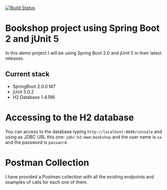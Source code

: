[![Build Status](https://travis-ci.org/jesusgsdev/springboot2junit5.svg?branch=master)](https://travis-ci.org/jesusgsdev/springboot2junit5)

# Bookshop project using Spring Boot 2 and jUnit 5
In this demo project I will be using Spring Boot 2.0 and jUnit 5 in their latest releases.

## Current stack

- SpringBoot 2.0.0 M7
- jUnit 5.0.2
- H2 Database 1.4.196

# Accessing to the H2 database
You can access to the database typing `http://localhost:8080/console` and using as JDBC URL this one: `jdbc:h2:mem:bookshop`
and the user name is `sa` and the password is `password`.

# Postman Collection
I have provided a Postman collection with all the existing endpoints and examples of calls for each one of them.